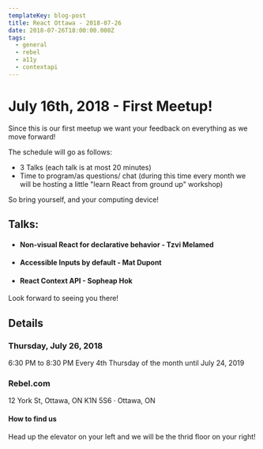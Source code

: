 ```yaml
---
templateKey: blog-post
title: React Ottawa - 2018-07-26
date: 2018-07-26T18:00:00.000Z
tags:
  - general
  - rebel
  - a11y
  - contextapi
---
```


# July 16th, 2018 - First Meetup!

Since this is our first meetup we want your feedback on everything as we move forward!

The schedule will go as follows:

- 3 Talks (each talk is at most 20 minutes)
- Time to program/as questions/ chat (during this time every month we will be hosting a little "learn React from ground up" workshop)

So bring yourself, and your computing device!

## Talks:

- #### Non-visual React for declarative behavior - Tzvi Melamed
- #### Accessible Inputs by default - Mat Dupont
- #### React Context API - Sopheap Hok

Look forward to seeing you there!

## Details

### Thursday, July 26, 2018
6:30 PM to 8:30 PM
Every 4th Thursday of the month until July 24, 2019

### Rebel.com

12 York St, Ottawa, ON K1N 5S6 · Ottawa, ON

#### How to find us

Head up the elevator on your left and we will be the thrid floor on your right!